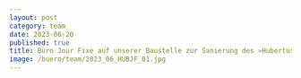 ```yaml
---
layout: post
category: team
date: 2023-06-20
published: true
title: Büro Jour Fixe auf unserer Baustelle zur Sanierung des »Hubertusbades« in Berlin-Lichtenberg im Juni 2023.
image: /buero/team/2023_06_HUBJF_01.jpg
---
```

